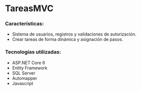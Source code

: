 # TareasMVC
### Características:
- Sistema de usuarios, registros y validaciones de autorización.
- Crear tareas de forma dinámica y asignación de pasos.

### Tecnologías utilizadas:
- ASP.NET Core 6
- Entity Framework
- SQL Server
- Automapper
- Javascript 
